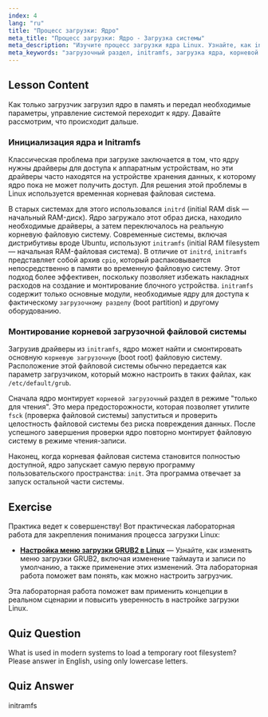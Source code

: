 ```yaml
---
index: 4
lang: "ru"
title: "Процесс загрузки: Ядро"
meta_title: "Процесс загрузки: Ядро - Загрузка системы"
meta_description: "Изучите процесс загрузки ядра Linux. Узнайте, как initramfs загружает драйверы из временной файловой системы для монтирования основного загрузочного раздела. Поймите шаги от загрузки ядра до выполнения init."
meta_keywords: "загрузочный раздел, initramfs, загрузка ядра, корневой раздел, initramfs ubuntu, /etc/default/grub, процесс загрузки Linux, корневая файловая система, инициализация ядра"
---
```


## Lesson Content

Как только загрузчик загрузил ядро в память и передал необходимые параметры, управление системой переходит к ядру. Давайте рассмотрим, что происходит дальше.

### Инициализация ядра и Initramfs

Классическая проблема при загрузке заключается в том, что ядру нужны драйверы для доступа к аппаратным устройствам, но эти драйверы часто находятся на устройстве хранения данных, к которому ядро пока не может получить доступ. Для решения этой проблемы в Linux используется временная корневая файловая система.

В старых системах для этого использовался `initrd` (initial RAM disk — начальный RAM-диск). Ядро загружало этот образ диска, находило необходимые драйверы, а затем переключалось на реальную корневую файловую систему. Современные системы, включая дистрибутивы вроде Ubuntu, используют `initramfs` (initial RAM filesystem — начальная RAM-файловая система). В отличие от `initrd`, `initramfs` представляет собой архив `cpio`, который распаковывается непосредственно в памяти во временную файловую систему. Этот подход более эффективен, поскольку позволяет избежать накладных расходов на создание и монтирование блочного устройства. `initramfs` содержит только основные модули, необходимые ядру для доступа к фактическому `загрузочному разделу` (boot partition) и другому оборудованию.

### Монтирование корневой загрузочной файловой системы

Загрузив драйверы из `initramfs`, ядро может найти и смонтировать основную `корневую загрузочную` (boot root) файловую систему. Расположение этой файловой системы обычно передается как параметр загрузчиком, который можно настроить в таких файлах, как `/etc/default/grub`.

Сначала ядро монтирует `корневой загрузочный` раздел в режиме "только для чтения". Это мера предосторожности, которая позволяет утилите `fsck` (проверка файловой системы) запуститься и проверить целостность файловой системы без риска повреждения данных. После успешного завершения проверки ядро повторно монтирует файловую систему в режиме чтения-записи.

Наконец, когда корневая файловая система становится полностью доступной, ядро запускает самую первую программу пользовательского пространства: `init`. Эта программа отвечает за запуск остальной части системы.

## Exercise

Практика ведет к совершенству! Вот практическая лабораторная работа для закрепления понимания процесса загрузки Linux:

- **[Настройка меню загрузки GRUB2 в Linux](https://labex.io/ru/labs/comptia-customize-the-grub2-boot-menu-in-linux-590859)** — Узнайте, как изменять меню загрузки GRUB2, включая изменение таймаута и записи по умолчанию, а также применение этих изменений. Эта лабораторная работа поможет вам понять, как можно настроить загрузчик.

Эта лабораторная работа поможет вам применить концепции в реальном сценарии и повысить уверенность в настройке загрузки Linux.

## Quiz Question

What is used in modern systems to load a temporary root filesystem? Please answer in English, using only lowercase letters.

## Quiz Answer

initramfs
